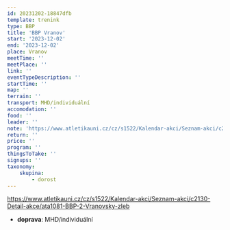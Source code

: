 ```yaml
---
id: 20231202-18847dfb
template: trenink
type: BBP
title: 'BBP Vranov'
start: '2023-12-02'
end: '2023-12-02'
place: Vranov
meetTime: ''
meetPlace: ''
link: ''
eventTypeDescription: ''
startTime: ''
map: ''
terrain: ''
transport: MHD/individuální
accomodation: ''
food: ''
leader: ''
note: 'https://www.atletikauni.cz/cz/s1522/Kalendar-akci/Seznam-akci/c2130-Detail-akce/ata1081-BBP-2-Vranovsky-zleb'
return: ''
price: ''
program: ''
thingsToTake: ''
signups: ''
taxonomy:
    skupina:
        - dorost
---
```


https://www.atletikauni.cz/cz/s1522/Kalendar-akci/Seznam-akci/c2130-Detail-akce/ata1081-BBP-2-Vranovsky-zleb
* **doprava**: MHD/individuální
